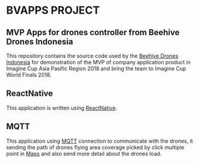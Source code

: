 
# BVAPPS PROJECT
## MVP Apps for drones controller from Beehive Drones Indonesia

This repository contains the source code used by the [Beehive Drones Indonesia](https://bvdrones.com) for demonstration of the MVP of company application product in Imagine Cup Asia Pasific Region 2018 and bring the team to Imagine Cup World Finals 2018.

## ReactNative

This application is written using [ReactNative](https://facebook.github.io/react-native/).

## MQTT 

This application using [MQTT](http://mqtt.org/) connection to communicate with the drones, it sending the path of drones flying area coverage picked by click multiple point in [Maps](https://cloud.google.com/maps/official) and also send more detail about the drones load.
